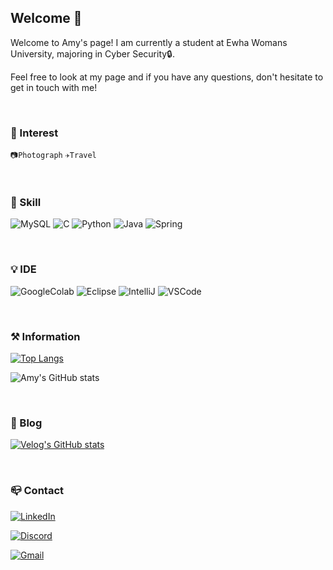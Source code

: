 ## Welcome 👋

Welcome to Amy's page!
I am currently a student at Ewha Womans University, majoring in Cyber Security🔒.

Feel free to look at my page and if you have any questions, don't hesitate to get in touch with me!

<br>

### 🧸 Interest
<code>📷Photograph</code>
<code>✈️Travel</code>

<br>

### 💫 Skill
![MySQL](https://img.shields.io/badge/MySQL-005C84?style=for-the-badge&logo=mysql&logoColor=white)
![C](https://img.shields.io/badge/C-00599C?style=for-the-badge&logo=c&logoColor=white)
![Python](https://img.shields.io/badge/Python-14354C?style=for-the-badge&logo=python&logoColor=white)
![Java](https://img.shields.io/badge/Java-ED8B00?style=for-the-badge&logo=openjdk&logoColor=white)
![Spring](https://img.shields.io/badge/Spring-6DB33F?style=for-the-badge&logo=spring&logoColor=white)

<br>

### 💡 IDE
![GoogleColab](https://img.shields.io/badge/Colab-F9AB00?style=for-the-badge&logo=googlecolab&color=525252)
![Eclipse](https://img.shields.io/badge/Eclipse-2C2255?style=for-the-badge&logo=eclipse&logoColor=white)
![IntelliJ](https://img.shields.io/badge/IntelliJ_IDEA-000000.svg?style=for-the-badge&logo=intellij-idea&logoColor=white)
![VSCode](https://img.shields.io/badge/Visual_Studio_Code-0078D4?style=for-the-badge&logo=visual%20studio%20code&logoColor=white)

<br>

### ⚒️ Information
[![Top Langs](https://github-readme-stats.vercel.app/api/top-langs/?username=csh1603)](https://github.com/anuraghazra/github-readme-stats)

![Amy's GitHub stats](https://github-readme-stats.vercel.app/api?username=csh1603&hide=contribs,prs&show_icons=true&theme=graywhite)

<br>

### 📝 Blog
[![Velog's GitHub stats](https://velog-readme-stats.vercel.app/api/list?name=csh1603)](https://velog.io/@csh1603)

<br>

### 📪 Contact
[![LinkedIn](https://img.shields.io/badge/LinkedIn-0077B5?style=for-the-badge&logo=linkedin&logoColor=white)](https://www.linkedin.com/in/%EC%8A%B9%ED%98%84-%EC%A1%B0-6ab016256/)

[![Discord](https://img.shields.io/badge/Discord-7289DA?style=for-the-badge&logo=discord&logoColor=white)](https://discord.com/users/csh1603)

[![Gmail](https://img.shields.io/badge/Gmail-D14836?style=for-the-badge&logo=gmail&logoColor=white)](mailto:csh16034@gmail.com)


<!--
**csh1603/csh1603** is a ✨ _special_ ✨ repository because its `README.md` (this file) appears on your GitHub profile.

Here are some ideas to get you started:

- 🔭 I’m currently working on ...
- 🌱 I’m currently learning ...
- 👯 I’m looking to collaborate on ...
- 🤔 I’m looking for help with ...
- 💬 Ask me about ...
- 📫 How to reach me: ...
- 😄 Pronouns: ...
- ⚡ Fun fact: ...
-->
